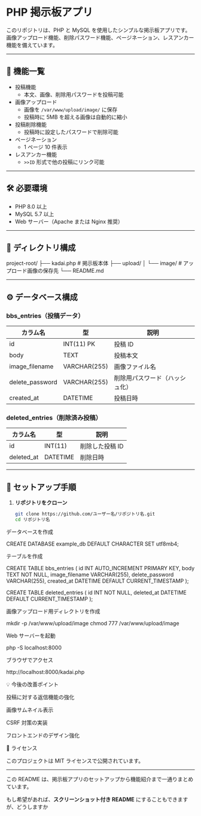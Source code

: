 # PHP 掲示板アプリ

このリポジトリは、PHP と MySQL を使用したシンプルな掲示板アプリです。  
画像アップロード機能、削除パスワード機能、ページネーション、レスアンカー機能を備えています。

---

## 📌 機能一覧

- 投稿機能
  - 本文、画像、削除用パスワードを投稿可能
- 画像アップロード
  - 画像を `/var/www/upload/image/` に保存
  - 投稿時に 5MB を超える画像は自動的に縮小
- 投稿削除機能
  - 投稿時に設定したパスワードで削除可能
- ページネーション
  - 1 ページ 10 件表示
- レスアンカー機能
  - `>>ID` 形式で他の投稿にリンク可能

---

## 🛠️ 必要環境

- PHP 8.0 以上
- MySQL 5.7 以上
- Web サーバー（Apache または Nginx 推奨）

---

## 📂 ディレクトリ構成

project-root/
├── kadai.php # 掲示板本体
├── upload/
│ └── image/ # アップロード画像の保存先
└── README.md

---

## ⚙️ データベース構成

### bbs_entries（投稿データ）

| カラム名          | 型           | 説明           |
| ----------------- | ------------ | -------------- |
| id                | INT(11) PK   | 投稿 ID        |
| body              | TEXT         | 投稿本文       |
| image_filename    | VARCHAR(255) | 画像ファイル名 |
| delete_password   | VARCHAR(255) | 削除用パスワード（ハッシュ化） |
| created_at        | DATETIME     | 投稿日時       |

### deleted_entries（削除済み投稿）

| カラム名   | 型         | 説明         |
| ---------- | ---------- | ------------ |
| id         | INT(11)    | 削除した投稿 ID |
| deleted_at | DATETIME   | 削除日時     |

---

## 🚀 セットアップ手順

1. **リポジトリをクローン**
   ```bash
   git clone https://github.com/ユーザー名/リポジトリ名.git
   cd リポジトリ名
データベースを作成

CREATE DATABASE example_db DEFAULT CHARACTER SET utf8mb4;


テーブルを作成

CREATE TABLE bbs_entries (
    id INT AUTO_INCREMENT PRIMARY KEY,
    body TEXT NOT NULL,
    image_filename VARCHAR(255),
    delete_password VARCHAR(255),
    created_at DATETIME DEFAULT CURRENT_TIMESTAMP
);

CREATE TABLE deleted_entries (
    id INT NOT NULL,
    deleted_at DATETIME DEFAULT CURRENT_TIMESTAMP
);


画像アップロード用ディレクトリを作成

mkdir -p /var/www/upload/image
chmod 777 /var/www/upload/image


Web サーバーを起動

php -S localhost:8000


ブラウザでアクセス

http://localhost:8000/kadai.php

💡 今後の改善ポイント

投稿に対する返信機能の強化

画像サムネイル表示

CSRF 対策の実装

フロントエンドのデザイン強化

📜 ライセンス

このプロジェクトは MIT ライセンスで公開されています。


---

この README は、掲示板アプリのセットアップから機能紹介まで一通りまとめています。  

もし希望があれば、**スクリーンショット付き README** にすることもできますが、どうしますか
